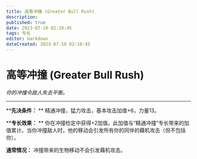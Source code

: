 ```yaml
---
title: 高等冲撞 (Greater Bull Rush)
description: 
published: true
date: 2023-07-10 02:10:45
tags: 专长
editor: markdown
dateCreated: 2023-07-10 02:10:45
---
```


# 高等冲撞 (Greater Bull Rush)

_你的冲撞令敌人失去平衡。_

* * *

****先决条件：** ** 精通冲撞，猛力攻击，基本攻击加值+6，力量13。

****专长效果：** ** 你在冲撞检定中获得+2加值。此加值与“精通冲撞”专长带来的加值累计。当你冲撞敌人时，他的移动会引发所有你的同伴的藉机攻击（但不包括你）。

**通常情况：** 冲撞带来的生物移动不会引发藉机攻击。

